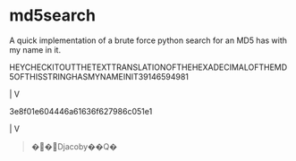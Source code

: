 # md5search
A quick implementation of a brute force python search for an MD5 has with my name in it. 




HEYCHECKITOUTTHETEXTTRANSLATIONOFTHEHEXADECIMALOFTHEMD5OFTHISSTRINGHASMYNAMEINIT39146594981

|
V

3e8f01e604446a61636f627986c051e1

|
V

>��Djacoby��Q�

